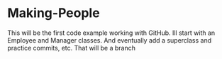 # Making-People

This will be the first code example working with GitHub.
Ill start with an Employee and Manager classes. And eventually add a superclass and practice commits, etc.
That will be a branch
